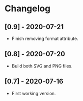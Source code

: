 # Changelog

## [0.9] - 2020-07-21

- Finish removing format attribute.

## [0.8] - 2020-07-20
- Build both SVG and PNG files.

## [0.7] - 2020-07-16
- First working version.

